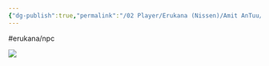 ```yaml
---
{"dg-publish":true,"permalink":"/02 Player/Erukana (Nissen)/Amit AnTuu/"}
---
```


#erukana/npc 

![](https://cdn.discordapp.com/attachments/992033334353989702/1157644530552672386/Amit_AnTuu.png?ex=65195bfc&is=65180a7c&hm=d8f0056f24925ea49a77998d67ce64e9082ae5811d8b7e8ebea7a2cfca7fe616&)


